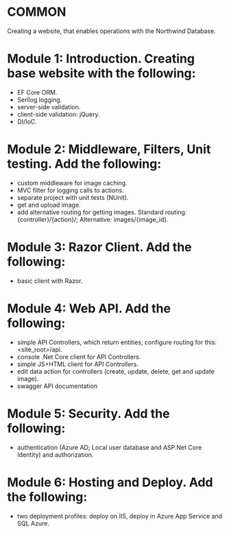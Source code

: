 # COMMON
Creating a website, that enables operations with the Northwind Database.

# Module 1: Introduction. Creating base website with the following:
- EF Core ORM.
- Serilog logging.
- server-side validation.
- client-side validation: jQuery.
- DI/IoC.

# Module 2: Middleware, Filters, Unit testing. Add the following:
- custom middleware for image caching.
- MVC filter for logging calls to actions.
- separate project with unit tests (NUnit).
- get and upload image.
- add alternative routing for getting images. Standard routing: {controller}/{action}/; Alternative: images/{image_id}.

# Module 3: Razor Client. Add the following:
- basic client with Razor.

# Module 4: Web API. Add the following:
- simple API Controllers, which return entities; configure routing for this: <site_root>/api.
- console .Net Core client for API Controllers.
- simple JS+HTML client for API Controllers.
- edit data action for controllers (create, update, delete, get and update image).
- swagger API documentation

# Module 5: Security. Add the following:
- authentication (Azure AD; Local user database and ASP.Net Core Identity) and authorization.

# Module 6: Hosting and Deploy. Add the following:
- two deployment profiles: deploy on IIS, deploy in Azure App Service and SQL Azure.